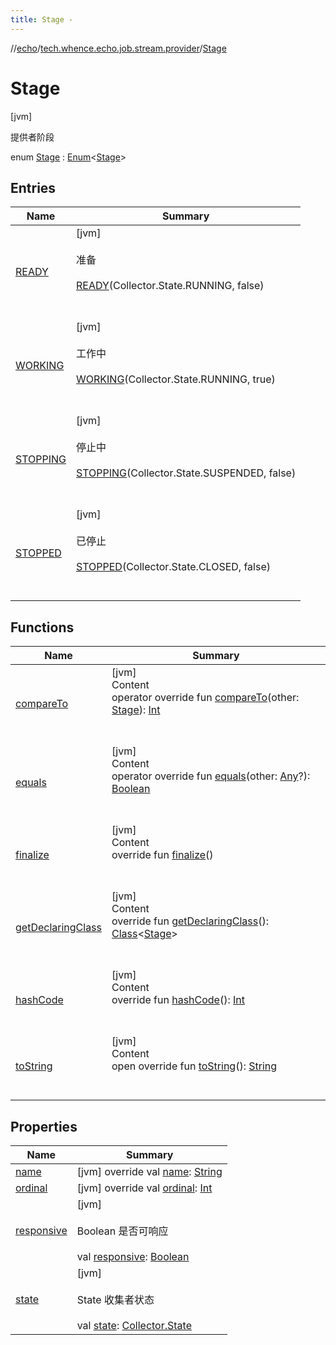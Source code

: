 ```yaml
---
title: Stage -
---
```

//[echo](../../index.md)/[tech.whence.echo.job.stream.provider](../index.md)/[Stage](index.md)



# Stage  
 [jvm] 

提供者阶段

enum [Stage](index.md) : [Enum](https://kotlinlang.org/api/latest/jvm/stdlib/kotlin/-enum/index.html)<[Stage](index.md)>    


## Entries  
  
|  Name|  Summary| 
|---|---|
| [READY](-r-e-a-d-y/index.md)|  [jvm] <br><br>准备<br><br>[READY](-r-e-a-d-y/index.md)(Collector.State.RUNNING, false)  <br>  <br>   <br>
| [WORKING](-w-o-r-k-i-n-g/index.md)|  [jvm] <br><br>工作中<br><br>[WORKING](-w-o-r-k-i-n-g/index.md)(Collector.State.RUNNING, true)  <br>  <br>   <br>
| [STOPPING](-s-t-o-p-p-i-n-g/index.md)|  [jvm] <br><br>停止中<br><br>[STOPPING](-s-t-o-p-p-i-n-g/index.md)(Collector.State.SUSPENDED, false)  <br>  <br>   <br>
| [STOPPED](-s-t-o-p-p-e-d/index.md)|  [jvm] <br><br>已停止<br><br>[STOPPED](-s-t-o-p-p-e-d/index.md)(Collector.State.CLOSED, false)  <br>  <br>   <br>


## Functions  
  
|  Name|  Summary| 
|---|---|
| [compareTo](-s-t-o-p-p-e-d/index.md#kotlin/Enum/compareTo/#tech.whence.echo.job.stream.provider.Stage/PointingToDeclaration/)| [jvm]  <br>Content  <br>operator override fun [compareTo](-s-t-o-p-p-e-d/index.md#kotlin/Enum/compareTo/#tech.whence.echo.job.stream.provider.Stage/PointingToDeclaration/)(other: [Stage](index.md)): [Int](https://kotlinlang.org/api/latest/jvm/stdlib/kotlin/-int/index.html)  <br><br><br>
| [equals](../../tech.whence.echo.webclient.response/-response-mocker/-purpose/-p-a-r-s-e-d/index.md#kotlin/Enum/equals/#kotlin.Any?/PointingToDeclaration/)| [jvm]  <br>Content  <br>operator override fun [equals](../../tech.whence.echo.webclient.response/-response-mocker/-purpose/-p-a-r-s-e-d/index.md#kotlin/Enum/equals/#kotlin.Any?/PointingToDeclaration/)(other: [Any](https://kotlinlang.org/api/latest/jvm/stdlib/kotlin/-any/index.html)?): [Boolean](https://kotlinlang.org/api/latest/jvm/stdlib/kotlin/-boolean/index.html)  <br><br><br>
| [finalize](../../tech.whence.echo.webclient.response/-response-mocker/-purpose/-p-a-r-s-e-d/index.md#kotlin/Enum/finalize/#/PointingToDeclaration/)| [jvm]  <br>Content  <br>override fun [finalize](../../tech.whence.echo.webclient.response/-response-mocker/-purpose/-p-a-r-s-e-d/index.md#kotlin/Enum/finalize/#/PointingToDeclaration/)()  <br><br><br>
| [getDeclaringClass](../../tech.whence.echo.webclient.response/-response-mocker/-purpose/-p-a-r-s-e-d/index.md#kotlin/Enum/getDeclaringClass/#/PointingToDeclaration/)| [jvm]  <br>Content  <br>override fun [getDeclaringClass](../../tech.whence.echo.webclient.response/-response-mocker/-purpose/-p-a-r-s-e-d/index.md#kotlin/Enum/getDeclaringClass/#/PointingToDeclaration/)(): [Class](https://docs.oracle.com/javase/8/docs/api/java/lang/Class.html)<[Stage](index.md)>  <br><br><br>
| [hashCode](../../tech.whence.echo.webclient.response/-response-mocker/-purpose/-p-a-r-s-e-d/index.md#kotlin/Enum/hashCode/#/PointingToDeclaration/)| [jvm]  <br>Content  <br>override fun [hashCode](../../tech.whence.echo.webclient.response/-response-mocker/-purpose/-p-a-r-s-e-d/index.md#kotlin/Enum/hashCode/#/PointingToDeclaration/)(): [Int](https://kotlinlang.org/api/latest/jvm/stdlib/kotlin/-int/index.html)  <br><br><br>
| [toString](../../tech.whence.echo.webclient.response/-response-mocker/-purpose/-p-a-r-s-e-d/index.md#kotlin/Enum/toString/#/PointingToDeclaration/)| [jvm]  <br>Content  <br>open override fun [toString](../../tech.whence.echo.webclient.response/-response-mocker/-purpose/-p-a-r-s-e-d/index.md#kotlin/Enum/toString/#/PointingToDeclaration/)(): [String](https://kotlinlang.org/api/latest/jvm/stdlib/kotlin/-string/index.html)  <br><br><br>


## Properties  
  
|  Name|  Summary| 
|---|---|
| [name](index.md#tech.whence.echo.job.stream.provider/Stage/name/#/PointingToDeclaration/)|  [jvm] override val [name](index.md#tech.whence.echo.job.stream.provider/Stage/name/#/PointingToDeclaration/): [String](https://kotlinlang.org/api/latest/jvm/stdlib/kotlin/-string/index.html)   <br>
| [ordinal](index.md#tech.whence.echo.job.stream.provider/Stage/ordinal/#/PointingToDeclaration/)|  [jvm] override val [ordinal](index.md#tech.whence.echo.job.stream.provider/Stage/ordinal/#/PointingToDeclaration/): [Int](https://kotlinlang.org/api/latest/jvm/stdlib/kotlin/-int/index.html)   <br>
| [responsive](index.md#tech.whence.echo.job.stream.provider/Stage/responsive/#/PointingToDeclaration/)|  [jvm] <br><br>Boolean 是否可响应<br><br>val [responsive](index.md#tech.whence.echo.job.stream.provider/Stage/responsive/#/PointingToDeclaration/): [Boolean](https://kotlinlang.org/api/latest/jvm/stdlib/kotlin/-boolean/index.html)   <br>
| [state](index.md#tech.whence.echo.job.stream.provider/Stage/state/#/PointingToDeclaration/)|  [jvm] <br><br>State 收集者状态<br><br>val [state](index.md#tech.whence.echo.job.stream.provider/Stage/state/#/PointingToDeclaration/): [Collector.State](../../tech.whence.echo.job.stream.collector/-collector/-state/index.md)   <br>

